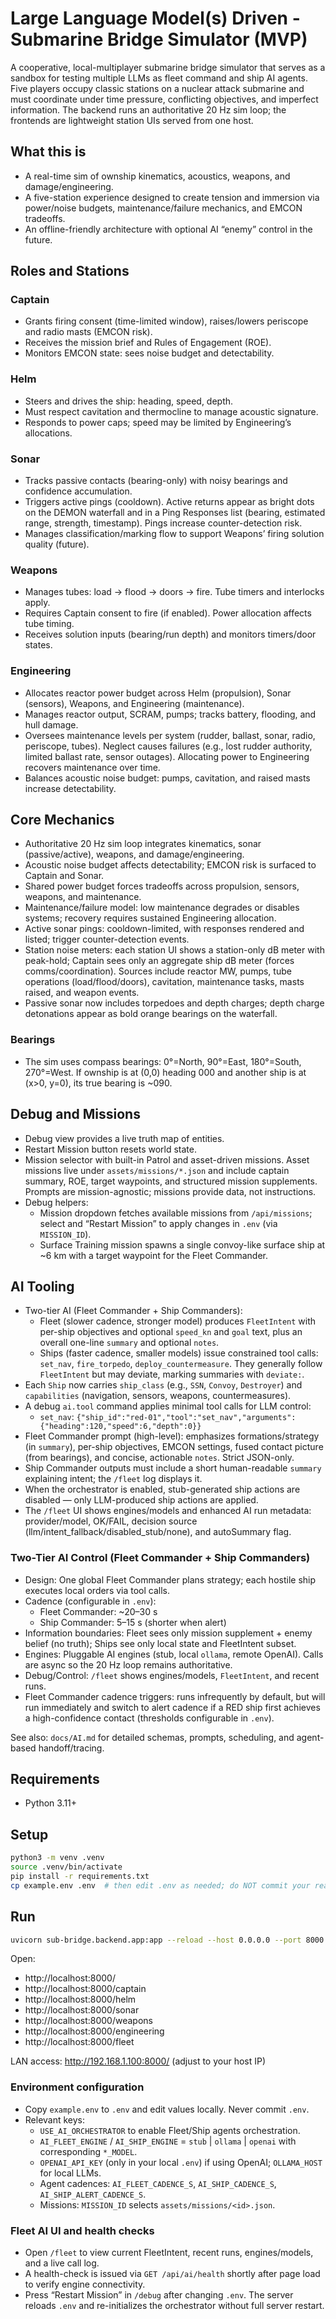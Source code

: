 # Large Language Model(s) Driven - Submarine Bridge Simulator (MVP)

A cooperative, local-multiplayer submarine bridge simulator that serves as a sandbox for testing multiple LLMs as fleet command and ship AI agents. Five players occupy classic stations on a nuclear attack submarine and must coordinate under time pressure, conflicting objectives, and imperfect information. The backend runs an authoritative 20 Hz sim loop; the frontends are lightweight station UIs served from one host.

## What this is
- A real-time sim of ownship kinematics, acoustics, weapons, and damage/engineering.
- A five-station experience designed to create tension and immersion via power/noise budgets, maintenance/failure mechanics, and EMCON tradeoffs.
- An offline-friendly architecture with optional AI “enemy” control in the future.

## Roles and Stations

### Captain
- Grants firing consent (time-limited window), raises/lowers periscope and radio masts (EMCON risk).
- Receives the mission brief and Rules of Engagement (ROE).
- Monitors EMCON state: sees noise budget and detectability.

### Helm
- Steers and drives the ship: heading, speed, depth.
- Must respect cavitation and thermocline to manage acoustic signature.
- Responds to power caps; speed may be limited by Engineering’s allocations.

### Sonar
- Tracks passive contacts (bearing-only) with noisy bearings and confidence accumulation.
- Triggers active pings (cooldown). Active returns appear as bright dots on the DEMON waterfall and in a Ping Responses list (bearing, estimated range, strength, timestamp). Pings increase counter-detection risk.
- Manages classification/marking flow to support Weapons’ firing solution quality (future).

### Weapons
- Manages tubes: load → flood → doors → fire. Tube timers and interlocks apply.
- Requires Captain consent to fire (if enabled). Power allocation affects tube timing.
- Receives solution inputs (bearing/run depth) and monitors timers/door states.

### Engineering
- Allocates reactor power budget across Helm (propulsion), Sonar (sensors), Weapons, and Engineering (maintenance).
- Manages reactor output, SCRAM, pumps; tracks battery, flooding, and hull damage.
- Oversees maintenance levels per system (rudder, ballast, sonar, radio, periscope, tubes). Neglect causes failures (e.g., lost rudder authority, limited ballast rate, sensor outages). Allocating power to Engineering recovers maintenance over time.
- Balances acoustic noise budget: pumps, cavitation, and raised masts increase detectability.

## Core Mechanics
- Authoritative 20 Hz sim loop integrates kinematics, sonar (passive/active), weapons, and damage/engineering.
- Acoustic noise budget affects detectability; EMCON risk is surfaced to Captain and Sonar.
- Shared power budget forces tradeoffs across propulsion, sensors, weapons, and maintenance.
- Maintenance/failure model: low maintenance degrades or disables systems; recovery requires sustained Engineering allocation.
- Active sonar pings: cooldown-limited, with responses rendered and listed; trigger counter-detection events.
- Station noise meters: each station UI shows a station-only dB meter with peak-hold; Captain sees only an aggregate ship dB meter (forces comms/coordination). Sources include reactor MW, pumps, tube operations (load/flood/doors), cavitation, maintenance tasks, masts raised, and weapon events.
- Passive sonar now includes torpedoes and depth charges; depth charge detonations appear as bold orange bearings on the waterfall.

### Bearings
- The sim uses compass bearings: 0°=North, 90°=East, 180°=South, 270°=West. If ownship is at (0,0) heading 000 and another ship is at (x>0, y=0), its true bearing is ~090.

## Debug and Missions
- Debug view provides a live truth map of entities.
- Restart Mission button resets world state.
- Mission selector with built-in Patrol and asset-driven missions. Asset missions live under `assets/missions/*.json` and include captain summary, ROE, target waypoints, and structured mission supplements. Prompts are mission-agnostic; missions provide data, not instructions.
- Debug helpers:
  - Mission dropdown fetches available missions from `/api/missions`; select and “Restart Mission” to apply changes in `.env` (via `MISSION_ID`).
  - Surface Training mission spawns a single convoy-like surface ship at ~6 km with a target waypoint for the Fleet Commander.

## AI Tooling
- Two-tier AI (Fleet Commander + Ship Commanders):
  - Fleet (slower cadence, stronger model) produces `FleetIntent` with per-ship objectives and optional `speed_kn` and `goal` text, plus an overall one-line `summary` and optional `notes`.
  - Ships (faster cadence, smaller models) issue constrained tool calls: `set_nav`, `fire_torpedo`, `deploy_countermeasure`. They generally follow `FleetIntent` but may deviate, marking summaries with `deviate:`.
- Each `Ship` now carries `ship_class` (e.g., `SSN`, `Convoy`, `Destroyer`) and `capabilities` (navigation, sensors, weapons, countermeasures).
- A debug `ai.tool` command applies minimal tool calls for LLM control:
  - `set_nav`: `{"ship_id":"red-01","tool":"set_nav","arguments":{"heading":120,"speed":6,"depth":0}}`
- Fleet Commander prompt (high-level): emphasizes formations/strategy (in `summary`), per-ship objectives, EMCON settings, fused contact picture (from bearings), and concise, actionable `notes`. Strict JSON-only.
- Ship Commander outputs must include a short human-readable `summary` explaining intent; the `/fleet` log displays it.
- When the orchestrator is enabled, stub-generated ship actions are disabled — only LLM-produced ship actions are applied.
- The `/fleet` UI shows engines/models and enhanced AI run metadata: provider/model, OK/FAIL, decision source (llm/intent_fallback/disabled_stub/none), and autoSummary flag.

### Two-Tier AI Control (Fleet Commander + Ship Commanders)
- Design: One global Fleet Commander plans strategy; each hostile ship executes local orders via tool calls.
- Cadence (configurable in `.env`):
  - Fleet Commander: ~20–30 s
  - Ship Commander: 5–15 s (shorter when alert)
- Information boundaries: Fleet sees only mission supplement + enemy belief (no truth); Ships see only local state and FleetIntent subset.
- Engines: Pluggable AI engines (stub, local `ollama`, remote OpenAI). Calls are async so the 20 Hz loop remains authoritative.
- Debug/Control: `/fleet` shows engines/models, `FleetIntent`, and recent runs.
- Fleet Commander cadence triggers: runs infrequently by default, but will run immediately and switch to alert cadence if a RED ship first achieves a high-confidence contact (thresholds configurable in `.env`).

See also: `docs/AI.md` for detailed schemas, prompts, scheduling, and agent-based handoff/tracing.

## Requirements
- Python 3.11+

## Setup
```bash
python3 -m venv .venv
source .venv/bin/activate
pip install -r requirements.txt
cp example.env .env  # then edit .env as needed; do NOT commit your real .env
```

## Run
```bash
uvicorn sub-bridge.backend.app:app --reload --host 0.0.0.0 --port 8000
```

Open:
- http://localhost:8000/
- http://localhost:8000/captain
- http://localhost:8000/helm
- http://localhost:8000/sonar
- http://localhost:8000/weapons
- http://localhost:8000/engineering
- http://localhost:8000/fleet

LAN access: http://192.168.1.100:8000/ (adjust to your host IP)

### Environment configuration
- Copy `example.env` to `.env` and edit values locally. Never commit `.env`.
- Relevant keys:
  - `USE_AI_ORCHESTRATOR` to enable Fleet/Ship agents orchestration.
  - `AI_FLEET_ENGINE` / `AI_SHIP_ENGINE` = `stub` | `ollama` | `openai` with corresponding `*_MODEL`.
  - `OPENAI_API_KEY` (only in your local `.env`) if using OpenAI; `OLLAMA_HOST` for local LLMs.
  - Agent cadences: `AI_FLEET_CADENCE_S`, `AI_SHIP_CADENCE_S`, `AI_SHIP_ALERT_CADENCE_S`.
  - Missions: `MISSION_ID` selects `assets/missions/<id>.json`.

### Fleet AI UI and health checks
- Open `/fleet` to view current FleetIntent, recent runs, engines/models, and a live call log.
- A health-check is issued via `GET /api/ai/health` shortly after page load to verify engine connectivity.
- Press “Restart Mission” in `/debug` after changing `.env`. The server reloads `.env` and re-initializes the orchestrator without full server restart.
